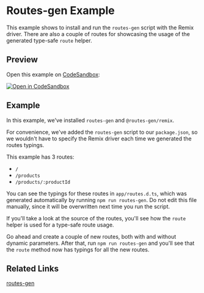 # Routes-gen Example

This example shows to install and run the `routes-gen` script with the Remix driver. There are also a couple of routes for showcasing the usage of the generated type-safe `route` helper.

## Preview

Open this example on [CodeSandbox](https://codesandbox.com):

[![Open in CodeSandbox](https://codesandbox.io/static/img/play-codesandbox.svg)](https://codesandbox.io/s/github/remix-run/remix/tree/main/examples/routes-gen)

## Example

In this example, we've installed `routes-gen` and `@routes-gen/remix`.

For convenience, we've added the `routes-gen` script to our `package.json`, so we wouldn't have to specify the Remix driver each time we generated the routes typings.

This example has 3 routes:
 - `/`
 - `/products`
 - `/products/:productId`

You can see the typings for these routes in `app/routes.d.ts`, which was generated automatically by running `npm run routes-gen`. Do not edit this file manually, since it will be overwritten next time you run the script.

If you'll take a look at the source of the routes, you'll see how the `route` helper is used for a type-safe route usage.

Go ahead and create a couple of new routes, both with and without dynamic parameters. After that, run `npm run routes-gen` and you'll see that the `route` method now has typings for all the new routes.

## Related Links

[routes-gen](https://github.com/sandulat/routes-gen)
